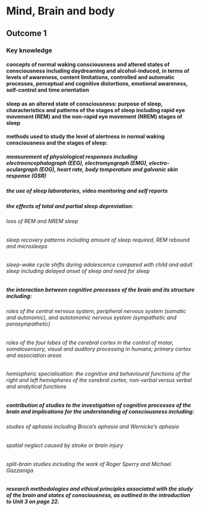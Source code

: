 # Mind, Brain and body

## Outcome 1

### Key knowledge
#### concepts of normal waking consciousness and altered states of consciousness including daydreaming and alcohol-induced, in terms of levels of awareness, content limitations, controlled and automatic processes, perceptual and cognitive distortions, emotional awareness, self-control and time orientation
#### sleep as an altered state of consciousness: purpose of sleep, characteristics and patterns of the stages of sleep including rapid eye movement (REM) and the non-rapid eye movement (NREM) stages of sleep
#### methods used to study the level of alertness in normal waking consciousness and the stages of sleep:
##### measurement of physiological responses including electroencephalograph (EEG), electromyograph (EMG), electro-oculargraph (EOG), heart rate, body temperature and galvanic skin response (GSR)
##### the use of sleep laboratories, video monitoring and self reports
##### the effects of total and partial sleep depreviation:
###### loss of REM and NREM sleep
###### sleep recovery patterns including amount of sleep required, REM rebound and microsleeps
###### sleep-wake cycle shifts during adolescence compared with child and adult sleep including delayed onset of sleep and need for sleep
##### the interaction between cognitive processes of the brain and its structure including:
###### roles of the central nervous system, peripheral nervous system (somatic and autonomic), and autotonomic nervous system (sympathetic and parasympathetic)
###### roles of the four lobes of the cerebral cortex in the control of motor, somatosensory, visual and auditory processing in humans; primary cortex and association areas
###### hemispheric specialisation: the cognitive and behavioural functions of the right and left hemispheres of the cerebral cortex, non-verbal versus verbal and analytical functions
##### contribution of studies to the investigation of cognitive processes of the brain and implications for the understanding of consciousness including:
###### studies of aphasia including Broca’s aphasia and Wernicke’s aphasia
###### spatial neglect caused by stroke or brain injury
###### split-brain studies including the work of Roger Sperry and Michael Gazzaniga
##### research methodologies and ethical principles associated with the study of the brain and states of consciousness, as outlined in the introduction to Unit 3 on page 22.
